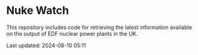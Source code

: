 # Nuke Watch

This repository includes code for retrieving the latest information available on the output of EDF nuclear power plants in the UK.

Last updated: 2024-08-10 05:11